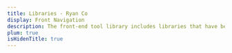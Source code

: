 ```yaml
---
title: Libraries - Ryan Co
display: Front Navigation
description: The front-end tool library includes libraries that have been used or encountered by individuals, categorized by category for easy searching.
plum: true
isHidenTitle: true
---
```

<!-- @layout-full-width -->

<NavsTabs :description="frontmatter.description" />